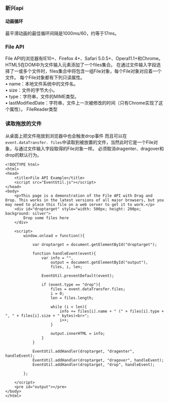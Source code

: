 ### 新兴api

#### 动画循环
最平滑动画的最佳循环间隔是1000ms/60，约等于17ms。

### File API

File API的浏览器有IE10+、Firefox 4+、Safari 5.0.5+、Opera11.1+和Chrome。
HTML5在DOM中为文件输入元素添加了一个files集合。
在通过文件输入字段选择了一或多个文件时，files集合中将包含一组File对象，每个File对象对应着一个文件。
每个File对象都有下列只读属性。   
  • name：本地文件系统中的文件名。   
  • size：文件的字节大小。   
  • type：字符串，文件的MIME类型。   
  • lastModifiedDate：字符串，文件上一次被修改的时间（只有Chrome实现了这个属性）。
FileReader类型

### 读取拖放的文件
  从桌面上把文件拖放到浏览器中也会触发drop事件
  而且可以在`event.dataTransfer. files`中读取到被放置的文件，当然此时它是一个File对象，与通过文件输入字段取得的File对象一样。
  必须取消dragenter、dragover和drop的默认行为。
```
<!DOCTYPE html>
<html>
<head>
    <title>File API Example</title>
    <script src="EventUtil.js"></script>
</head>
<body>
    <p>This page is a demonstration of the File API with Drag and Drop. This works in the latest versions of all major browsers, but you may need to place this file on a web server to get it to work.</p>
    <div id="droptarget" style="width: 500px; height: 200px; background: silver">
        Drop some files here
    </div>
    
    <script>
        window.onload = function(){
        
            var droptarget = document.getElementById("droptarget");
            
            function handleEvent(event){
                var info = "",
                    output = document.getElementById("output"),
                    files, i, len;            
            
                EventUtil.preventDefault(event);
                
                if (event.type == "drop"){
                    files = event.dataTransfer.files;
                    i = 0;
                    len = files.length;
                
                    while (i < len){
                        info += files[i].name + " (" + files[i].type + ", " + files[i].size + " bytes)<br>";
                        i++;
                    }
                    
                    output.innerHTML = info;
                }
            }

            EventUtil.addHandler(droptarget, "dragenter", handleEvent);
            EventUtil.addHandler(droptarget, "dragover", handleEvent);
            EventUtil.addHandler(droptarget, "drop", handleEvent);        

        };
        
    </script>
    <pre id="output"></pre>
</body>
</html>

```
